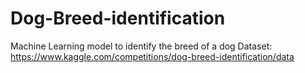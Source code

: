 # Dog-Breed-identification
Machine Learning model to identify the breed of a dog
Dataset: https://www.kaggle.com/competitions/dog-breed-identification/data
